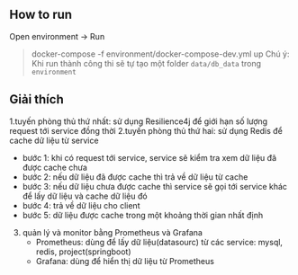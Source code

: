 ## How to run
Open environment -> Run
> docker-compose -f environment/docker-compose-dev.yml up
Chú ý: Khi run thành công thi sẽ tự tạo một folder `data/db_data` trong `environment`
## Giải thích
1.tuyến phòng thủ thứ nhất: sử dụng Resilience4j để giới hạn số lượng request tới service đồng thời
2.tuyến phòng thủ thứ hai: sử dụng Redis để cache dữ liệu từ service
  + bước 1: khi có request tới service, service sẽ kiểm tra xem dữ liệu đã được cache chưa
  + bước 2: nếu dữ liệu đã được cache thì trả về dữ liệu từ cache
  + bước 3: nếu dữ liệu chưa được cache thì service sẽ gọi tới service khác để lấy dữ liệu và cache dữ liệu đó
  + bước 4: trả về dữ liệu cho client
  + bước 5: dữ liệu được cache trong một khoảng thời gian nhất định
3. quản lý và monitor bằng Prometheus và Grafana
    + Prometheus: dùng để lấy dữ liệu(datasourc) từ các service: mysql, redis, project(springboot) 
    + Grafana: dùng để hiển thị dữ liệu từ Prometheus


